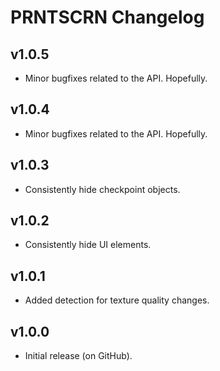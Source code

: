 # <cy>PRNTSCRN</c> Changelog
## v1.0.5
- Minor bugfixes related to the API. Hopefully.
## v1.0.4
- Minor bugfixes related to the API. Hopefully.
## v1.0.3
- Consistently hide checkpoint objects.
## v1.0.2
- Consistently hide UI elements.
## v1.0.1
- Added detection for texture quality changes.
## v1.0.0
- Initial release (on GitHub).